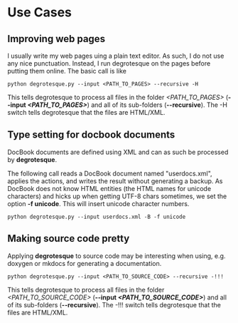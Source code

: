 Use Cases
=========

## Improving web pages

I usually write my web pages uing a plain text editor.
As such, I do not use any nice punctuation.
Instead, I run degrotesque on the pages before putting them online.
The basic call is like

```shell
python degrotesque.py --input <PATH_TO_PAGES> --recursive -H
```

This tells degrotesque to process all files in the folder *&lt;PATH_TO_PAGES&gt;*
(**--input *&lt;PATH_TO_PAGES&gt;***) and all of its sub-folders (**--recursive**).
The -H switch tells degrotesque that the files are HTML/XML.


## Type setting for docbook documents

DocBook documents are defined using XML and can as such be processed by **degrotesque**.

The following call reads a DocBook document named "userdocs.xml", applies the actions,
and writes the result without generating a backup. As DocBook does not know HTML entities
(the HTML names for unicode characters) and hicks up when getting UTF-8 chars sometimes,
we set the option **-f unicode**. This will insert unicode character numbers.

```shell
python degrotesque.py --input userdocs.xml -B -f unicode
```


## Making source code pretty

Applying **degrotesque** to source code may be interesting when using, e.g. 
doxygen or mkdocs for generating a documentation.

```shell
python degrotesque.py --input <PATH_TO_SOURCE_CODE> --recursive -!!!
```

This tells degrotesque to process all files in the folder *&lt;PATH_TO_SOURCE_CODE&gt;*
(**--input *&lt;PATH_TO_SOURCE_CODE&gt;***) and all of its sub-folders (**--recursive**).
The -!!! switch tells degrotesque that the files are HTML/XML.


